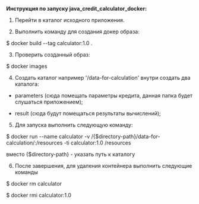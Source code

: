**Инструкция по запуску java_credit_calculator_docker:**

1. Перейти в каталог исходного приложения.

2. Выполнить команду для создания докер образа:

$ docker build --tag calculator:1.0 .

3. Проверить созданный образ:

$ docker images

4. Создать каталог например '/data-for-calculation' внутри создать два каталога: 

- parameters  (сюда помещать параметры кредита, данная папка будет слушаться приложением);

- result (сюда будут помещаться результаты вычислений);

5. Для запуска выполнить следующую команду:

$ docker run --name calculator -v /{$directory-path}/data-for-calculation/:/resources -ti calculator:1.0 /resources

вместо {$directory-path} - указать путь к каталогу

6. После завершения, для удаления контейнера выполнить следующие команды 

$ docker rm calculator

$ docker rmi calculator:1.0